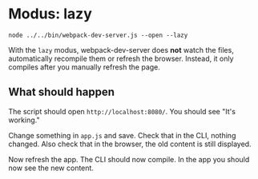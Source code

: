 # Modus: lazy

```shell
node ../../bin/webpack-dev-server.js --open --lazy
```

With the `lazy` modus, webpack-dev-server does **not** watch the files, automatically recompile them or refresh the browser. Instead, it only compiles after you manually refresh the page.

## What should happen

The script should open `http://localhost:8080/`. You should see "It's working."

Change something in `app.js` and save. Check that in the CLI, nothing changed. Also check that in the browser, the old content is still displayed.

Now refresh the app. The CLI should now compile. In the app you should now see the new content.
